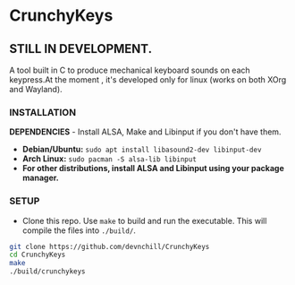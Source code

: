# CrunchyKeys

## STILL IN DEVELOPMENT.

A tool built in C to produce mechanical keyboard sounds on each keypress.At the moment , it's developed only for linux (works on both XOrg and Wayland).

### INSTALLATION

**DEPENDENCIES** - Install ALSA, Make and Libinput if you don't have them.

- **Debian/Ubuntu:** `sudo apt install libasound2-dev libinput-dev`
- **Arch Linux:** `sudo pacman -S alsa-lib libinput`
- **For other distributions, install ALSA and Libinput using your package manager.**

### SETUP

- Clone this repo. Use `make` to build and run the executable. This will compile the files into `./build/`.

```bash
git clone https://github.com/devnchill/CrunchyKeys
cd CrunchyKeys
make
./build/crunchykeys
```
